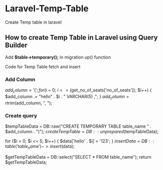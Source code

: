 # Laravel-Temp-Table
Create Temp table in laravel

## How to create Temp Table in Laravel using Query Builder

Add **$table->temporary();** in migration up() function

Code for Temp Table fetch and insert

  ### Add Column

  $add_column = '(';
  for ($i = 0; $i <= ($get_no_of_seats['no_of_seats']); $i++) {
      $add_column .= "hello" . $i . " VARCHAR(5) ,";
  }
  $add_column = rtrim($add_column, ", ");

  ### Create query
  $tempTableData = DB::raw("CREATE TEMPORARY TABLE table_name " . $add_column . ")");
  $createTempTable = DB::unprepared($tempTableData);

  for ($i = 0; $i <= 5; $i++) {
      $data['hello' . $i] = '123';
  }
  $insertData = DB::table('table_name')->insert($data);

  $getTempTableData = DB::select("SELECT * FROM table_name");
  return $getTempTableData;
